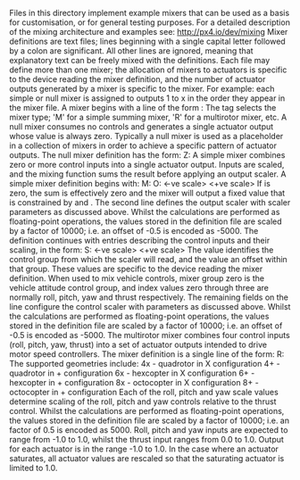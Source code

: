 Files in this directory implement example mixers that can be used as a basis
for customisation, or for general testing purposes.
For a detailed description of the mixing architecture and examples see:
http://px4.io/dev/mixing
Mixer definitions are text files; lines beginning with a single capital letter
followed by a colon are significant. All other lines are ignored, meaning that
explanatory text can be freely mixed with the definitions.
Each file may define more than one mixer; the allocation of mixers to actuators
is specific to the device reading the mixer definition, and the number of
actuator outputs generated by a mixer is specific to the mixer.
For example: each simple or null mixer is assigned to outputs 1 to x
in the order they appear in the mixer file.
A mixer begins with a line of the form
	<tag>: <mixer arguments>
The tag selects the mixer type; 'M' for a simple summing mixer, 'R' for a 
multirotor mixer, etc.
A null mixer consumes no controls and generates a single actuator output whose
value is always zero.  Typically a null mixer is used as a placeholder in a
collection of mixers in order to achieve a specific pattern of actuator outputs.
The null mixer definition has the form:
  Z:
A simple mixer combines zero or more control inputs into a single actuator
output.  Inputs are scaled, and the mixing function sums the result before
applying an output scaler.
A simple mixer definition begins with:
  M: <control count>
  O: <-ve scale> <+ve scale> <offset> <lower limit> <upper limit>
If <control count> is zero, the sum is effectively zero and the mixer will
output a fixed value that is <offset> constrained by <lower limit> and <upper
limit>.
The second line defines the output scaler with scaler parameters as discussed
above. Whilst the calculations are performed as floating-point operations, the
values stored in the definition file are scaled by a factor of 10000; i.e. an
offset of -0.5 is encoded as -5000.
The definition continues with <control count> entries describing the control
inputs and their scaling, in the form:
  S: <group> <index> <-ve scale> <+ve scale> <offset> <lower limit> <upper limit>
The <group> value identifies the control group from which the scaler will read,
and the <index> value an offset within that group.  These values are specific to
the device reading the mixer definition.
When used to mix vehicle controls, mixer group zero is the vehicle attitude
control group, and index values zero through three are normally roll, pitch,
yaw and thrust respectively.
The remaining fields on the line configure the control scaler with parameters as
discussed above. Whilst the calculations are performed as floating-point
operations, the values stored in the definition file are scaled by a factor of
10000; i.e. an offset of -0.5 is encoded as -5000.
The multirotor mixer combines four control inputs (roll, pitch, yaw, thrust)
into a set of actuator outputs intended to drive motor speed controllers.
The mixer definition is a single line of the form:
R: <geometry> <roll scale> <pitch scale> <yaw scale> <deadband>
The supported geometries include:
  4x - quadrotor in X configuration
  4+ - quadrotor in + configuration
  6x - hexcopter in X configuration
  6+ - hexcopter in + configuration
  8x - octocopter in X configuration
  8+ - octocopter in + configuration
Each of the roll, pitch and yaw scale values determine scaling of the roll,
pitch and yaw controls relative to the thrust control.  Whilst the calculations
are performed as floating-point operations, the values stored in the definition
file are scaled by a factor of 10000; i.e. an factor of 0.5 is encoded as 5000.
Roll, pitch and yaw inputs are expected to range from -1.0 to 1.0, whilst the
thrust input ranges from 0.0 to 1.0.  Output for each actuator is in the 
range -1.0 to 1.0.
In the case where an actuator saturates, all actuator values are rescaled so that 
the saturating actuator is limited to 1.0.